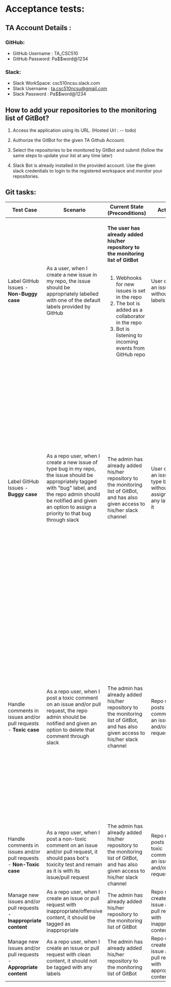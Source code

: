 # Acceptance tests:

## TA Account Details :

### GitHub:
  
  * GitHub Username : TA_CSC510
  * GitHub Password: Pa$$word@1234
  
### Slack:

  * Slack WorkSpace: csc510ncsu.slack.com
  * Slack Username : ta.csc510ncsu@gmail.com
  * Slack Password : Pa$$word@1234

## How to add your repositories to the monitoring list of GitBot?

1. Access the application using its URL. (Hosted Url : -- todo)

2. Authorize the GitBot for the given TA Github Account.

3. Select the repositories to be monitored by GitBot and submit (follow the same steps to update your list at any time later)

4. Slack Bot is already installed in the provided account. Use the given slack credentials to login to the registered workspace and monitor your repositories. 

## Git tasks:

| Test Case | Scenario |Current State<br>(Preconditions) |     Actions   | Expected Result |
| ----------| -------- | ------------------------------- | ------------- | --------------- |
| Label GitHub Issues - **Non-Buggy case** | As a user, when I create a new issue in my repo, the issue should be appropriately labelled with one of the default labels provided by GitHub | <br>**The user has already added his/her repository to the monitoring list of GitBot** <br> <br><ol> <li>Webhooks for new issues is set in the repo </li><li>The bot is added as a collaborator in the repo</li> <li> Bot is listening to incoming events from GitHub repo </li></ol>| User creates an issue without labels | The issue should be appropriately labelled by GitBot |
| Label GitHub Issues - **Buggy case** | As a repo user, when I create a new issue of type bug in my repo, the issue should be appropriately tagged with "bug" label, and the repo admin should be notified and given an option to assign a priority to that bug through slack | The admin has already added his/her repository to the monitoring list of GitBot, and has also given access to his/her slack channel | User creates an issue of type bug without assigning any labels to it | <ol><li> The Bot assigns "bug" label to the issue and notifies the repo admin about the same by posting a slack message in his/her channel and gives an option to assign a priority to that issue </li> <li> If the admin selects one option from the given list of priority labels, then the issue should be tagged with this priority </li></ol> |
| Handle comments in issues and/or pull requests - **Toxic case** |As a repo user, when I post a toxic comment on an issue and/or pull request, the repo admin should be notified and given an option to delete that comment through slack | The admin has already added his/her repository to the monitoring list of GitBot, and has also given access to his/her slack channel | Repo user posts a toxic comment on an issue and/or pull request |  <ol><li> The Bot notifies the repo admin by posting a slack message in his/her channel and gives an option to delete that comment </li> <li> If the admin selects delete comment option, then the toxic comment should be deleted from the respective issue and/or pull request </li></ol> |
| Handle comments in issues and/or pull requests - **Non-Toxic case** | As a repo user, when I post a non-toxic comment on an issue and/or pull request, it should pass bot's toxicity test and remain as it is with its issue/pull request | The admin has already added his/her repository to the monitoring list of GitBot, and has also given access to his/her slack channel | Repo user posts a non-toxic comment on an issue and/or pull request | **No Action** |
| Manage new issues and/or pull requests - **Inappropriate content** |As a repo user, when I create an issue or pull request with inappropriate/offensive content, it should be tagged as inappropriate | The admin has already added his/her repository to the monitoring list of GitBot | Repo user creates an issue and/or pull request with inappropriate content |  The issue and/or pull request should be tagged as inappropriate |
| Manage new issues and/or pull requests - **Appropriate content** | As a repo user, when I create an issue or pull request with clean content, it should not be tagged with any labels | The admin has already added his/her repository to the monitoring list of GitBot | Repo user creates an issue and/or pull request with appropriate content | **No Action** | 
